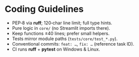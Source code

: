 # Coding Guidelines

- PEP‑8 via **ruff**; 120‑char line limit; full type hints.
- Pure logic in `core/` (no Streamlit imports there).
- Keep functions ≤40 lines; prefer small helpers.
- Tests mirror module paths (`tests/core/test_*.py`).
- Conventional commits: `feat: …`, `fix: …` (reference task ID).
- CI runs **ruff** + **pytest** on Windows & Linux.
